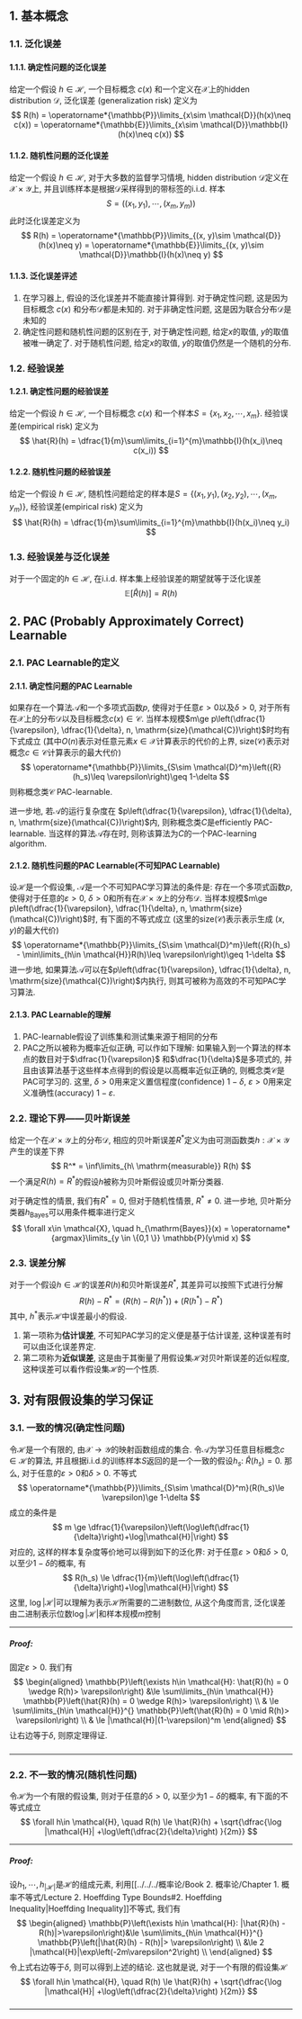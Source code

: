 ## 1. 基本概念
### 1.1. 泛化误差
#### 1.1.1. 确定性问题的泛化误差
给定一个假设 $h\in \mathcal{H}$, 一个目标概念 $c(x)$ 和一个定义在$\mathcal{X}$上的hidden distribution $\mathcal{D}$, 泛化误差 (generalization risk) 定义为
$$
R(h) = \operatorname*{\mathbb{P}}\limits_{x\sim \mathcal{D}}(h(x)\neq c(x)) = \operatorname*{\mathbb{E}}\limits_{x\sim \mathcal{D}}\mathbb{I}(h(x)\neq c(x))
$$

#### 1.1.2. 随机性问题的泛化误差
给定一个假设 $h\in \mathcal{H}$, 对于大多数的监督学习情境, hidden distribution $\mathcal{D}$定义在$\mathcal{X}\times \mathcal{Y}$上, 并且训练样本是根据$\mathcal{D}$采样得到的带标签的i.i.d. 样本
$$
S = \left((x_1, y_1), \cdots, (x_{m}, y_{m})\right)
$$
此时泛化误差定义为
$$
R(h) = \operatorname*{\mathbb{P}}\limits_{(x, y)\sim \mathcal{D}}(h(x)\neq y) = \operatorname*{\mathbb{E}}\limits_{(x, y)\sim \mathcal{D}}\mathbb{I}(h(x)\neq y)
$$


#### 1.1.3. 泛化误差评述
1. 在学习器上, 假设的泛化误差并不能直接计算得到. 对于确定性问题, 这是因为目标概念 $c(x)$ 和分布$\mathcal{D}$都是未知的. 对于非确定性问题, 这是因为联合分布$\mathcal{D}$是未知的
2. 确定性问题和随机性问题的区别在于, 对于确定性问题, 给定$x$的取值, $y$的取值被唯一确定了. 对于随机性问题, 给定$x$的取值, $y$的取值仍然是一个随机的分布. 

### 1.2. 经验误差
#### 1.2.1. 确定性问题的经验误差
给定一个假设 $h\in \mathcal{H}$, 一个目标概念 $c(x)$ 和一个样本$S = \{x_1, x_2, \cdots, x_m\}$. 经验误差(empirical risk) 定义为
$$
\hat{R}(h) = \dfrac{1}{m}\sum\limits_{i=1}^{m}\mathbb{I}(h(x_i)\neq c(x_i))
$$
#### 1.2.2. 随机性问题的经验误差
给定一个假设 $h\in \mathcal{H}$, 随机性问题给定的样本是$S = \{(x_1, y_1), (x_2, y_2), \cdots , (x_m, y_m)\}$, 经验误差(empirical risk) 定义为
$$
\hat{R}(h) = \dfrac{1}{m}\sum\limits_{i=1}^{m}\mathbb{I}(h(x_i)\neq y_i)
$$

### 1.3. 经验误差与泛化误差
对于一个固定的$h\in \mathcal{H}$, 在i.i.d. 样本集上经验误差的期望就等于泛化误差
$$
\mathbb{E}[\hat{R}(h)] = R(h)
$$

## 2. PAC (Probably Approximately Correct) Learnable
### 2.1. PAC Learnable的定义
#### 2.1.1. 确定性问题的PAC Learnable
如果存在一个算法$\mathcal{A}$和一个多项式函数$p$, 使得对于任意$\varepsilon>0$以及$\delta>0$, 对于所有在$\mathcal{X}$上的分布$\mathcal{D}$以及目标概念$c(x)\in \mathcal{C}$. 当样本规模$m\ge p\left(\dfrac{1}{\varepsilon}, \dfrac{1}{\delta}, n, \mathrm{size}(\mathcal{C})\right)$时均有下式成立 (其中$O(n)$表示对任意元素$x\in\mathcal{X}$计算表示的代价的上界, $\mathrm{size}(\mathcal{C})$表示对概念$c\in \mathcal{C}$计算表示的最大代价)
$$
\operatorname*{\mathbb{P}}\limits_{S\sim \mathcal{D}^m}\left({R}(h_s)\leq \varepsilon\right)\geq 1-\delta
$$
则称概念类$\mathcal{C}$ PAC-learnable. 

进一步地, 若$\mathcal{A}$的运行复杂度在 $p\left(\dfrac{1}{\varepsilon}, \dfrac{1}{\delta}, n, \mathrm{size}(\mathcal{C})\right)$内, 则称概念类$C$是efficiently PAC-learnable. 当这样的算法$\mathcal{A}$存在时, 则称该算法为$C$的一个PAC-learning algorithm.

#### 2.1.2. 随机性问题的PAC Learnable(不可知PAC Learnable)
设$\mathcal{H}$是一个假设集, $\mathcal{A}$是一个不可知PAC学习算法的条件是: 存在一个多项式函数$p$, 使得对于任意的$\varepsilon>0$, $\delta>0$和所有在$\mathcal{X}\times \mathcal{Y}$上的分布$\mathcal{D}$. 当样本规模$m\ge p\left(\dfrac{1}{\varepsilon}, \dfrac{1}{\delta}, n, \mathrm{size}(\mathcal{C})\right)$时, 有下面的不等式成立 (这里的$\mathrm{size}(\mathcal{C})$表示表示生成 $(x, y)$的最大代价)
$$
\operatorname*{\mathbb{P}}\limits_{S\sim \mathcal{D}^m}\left({R}(h_s) - \min\limits_{h\in \mathcal{H}}R(h)\leq \varepsilon\right)\geq 1-\delta
$$
进一步地, 如果算法$\mathcal{A}$可以在$p\left(\dfrac{1}{\varepsilon}, \dfrac{1}{\delta}, n, \mathrm{size}(\mathcal{C})\right)$内执行, 则其可被称为高效的不可知PAC学习算法.

#### 2.1.3. PAC Learnable的理解
1. PAC-learnable假设了训练集和测试集来源于相同的分布
2. PAC之所以被称为概率近似正确, 可以作如下理解: 如果输入到一个算法的样本点的数目对于$\dfrac{1}{\varepsilon}$ 和$\dfrac{1}{\delta}$是多项式的, 并且由该算法基于这些样本点得到的假设是以高概率近似正确的, 则概念类$\mathcal{C}$是PAC可学习的. 这里, $\delta>0$用来定义置信程度(confidence) $1-\delta$, $\varepsilon>0$用来定义准确性(accuracy) $1-\varepsilon$. 

### 2.2. 理论下界——贝叶斯误差
给定一个在$\mathcal{X}\times \mathcal{Y}$上的分布$\mathcal{D}$, 相应的贝叶斯误差$R^*$定义为由可测函数类$h: \mathcal{X}\times \mathcal{Y}$产生的误差下界
$$
R^* = \inf\limits_{h\ \mathrm{measurable}} R(h)
$$
一个满足$R(h) = R^*$的假设$h$被称为贝叶斯假设或贝叶斯分类器. 

对于确定性的情景, 我们有$R^* = 0$, 但对于随机性情景, $R^*\neq 0$. 进一步地, 贝叶斯分类器$h_{\mathrm{Bayes}}$可以用条件概率进行定义
$$
\forall x\in \mathcal{X}, \quad h_{\mathrm{Bayes}}(x) = \operatorname*{argmax}\limits_{y \in \{0,1 \}} \mathbb{P}(y\mid x)
$$

### 2.3. 误差分解
对于一个假设$h\in \mathcal{H}$的误差$R(h)$和贝叶斯误差$R^*$, 其差异可以按照下式进行分解
$$
R(h) - R^* = (R(h) - R(h^*)) + (R(h^*) - R^*)
$$
其中, $h^*$表示$\mathcal{H}$中误差最小的假设. 

1. 第一项称为**估计误差**, 不可知PAC学习的定义便是基于估计误差, 这种误差有时可以由泛化误差界定. 
2. 第二项称为**近似误差**, 这是由于其衡量了用假设集$\mathcal{H}$对贝叶斯误差的近似程度, 这种误差可以看作假设集$\mathcal{H}$的一个性质. 

## 3. 对有限假设集的学习保证
### 3.1. 一致的情况(确定性问题)
令$\mathcal{H}$是一个有限的, 由$\mathcal{X}\to \mathcal{Y}$的映射函数组成的集合. 令$\mathcal{A}$为学习任意目标概念$c\in \mathcal{H}$的算法, 并且根据i.i.d.的训练样本$S$返回的是一个一致的假设$h_s$: $\hat{R}(h_s) = 0$. 那么, 对于任意的$\varepsilon>0$和$\delta>0$. 不等式
$$
\operatorname*{\mathbb{P}}\limits_{S\sim \mathcal{D}^m}(R(h_s)\le \varepsilon)\ge 1-\delta
$$
成立的条件是
$$
 m \ge \dfrac{1}{\varepsilon}\left(\log\left(\dfrac{1}{\delta}\right)+\log|\mathcal{H}|\right)
$$
对应的, 这样的样本复杂度等价地可以得到如下的泛化界: 对于任意$\varepsilon>0$和$\delta>0$, 以至少$1-\delta$的概率, 有
$$
R(h_s) \le \dfrac{1}{m}\left(\log\left(\dfrac{1}{\delta}\right)+\log|\mathcal{H}|\right)
$$
这里, $\log|\mathcal{H}|$可以理解为表示$\mathcal{H}$所需要的二进制数位, 从这个角度而言, 泛化误差由二进制表示位数$\log |\mathcal{H}|$和样本规模$m$控制
___
##### Proof: 
固定$\varepsilon>0$. 我们有
$$
\begin{aligned}
\mathbb{P}\left(\exists h\in \mathcal{H}: \hat{R}(h) = 0 \wedge R(h)> \varepsilon\right) 
&\le \sum\limits_{h\in \mathcal{H}} \mathbb{P}\left(\hat{R}(h) = 0 \wedge R(h)> \varepsilon\right) \\
& \le \sum\limits_{h\in \mathcal{H}}^{}  \mathbb{P}\left(\hat{R}(h) = 0 \mid R(h)> \varepsilon\right) \\ 
& \le |\mathcal{H}|(1-\varepsilon)^m
\end{aligned}
$$
让右边等于$\delta$, 则原定理得证. 
#####
___



### 2.2. 不一致的情况(随机性问题)
令$\mathcal{H}$为一个有限的假设集, 则对于任意的$\delta>0$, 以至少为$1-\delta$的概率, 有下面的不等式成立
$$
\forall h\in \mathcal{H}, \quad R(h) \le \hat{R}(h) + \sqrt{\dfrac{\log |\mathcal{H}| +\log\left(\dfrac{2}{\delta}\right) }{2m}}
$$
___
##### Proof: 
设$h_1, \cdots, h_{|\mathcal{H}|}$是$\mathcal{H}$的组成元素, 利用[[../../../概率论/Book 2. 概率论/Chapter 1. 概率不等式/Lecture 2. Hoeffding Type Bounds#2. Hoeffding Inequality|Hoeffding Inequality]]不等式, 我们有
$$
\begin{aligned}
\mathbb{P}\left(\exists h\in \mathcal{H}: |\hat{R}(h) - R(h)|>\varepsilon\right)&\le \sum\limits_{h\in \mathcal{H}}^{} \mathbb{P}\left(|\hat{R}(h) - R(h)|> \varepsilon\right) \\ 
&\le 2 |\mathcal{H}|\exp\left(-2m\varepsilon^2\right) \\
\end{aligned}
$$
令上式右边等于$\delta$, 则可以得到上述的结论. 这也就是说, 对于一个有限的假设集$\mathcal{H}$
$$
\forall h\in \mathcal{H}, \quad R(h) \le \hat{R}(h) + \sqrt{\dfrac{\log |\mathcal{H}| +\log\left(\dfrac{2}{\delta}\right) }{2m}}
$$
#####
___